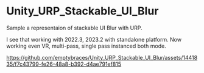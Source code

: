 # Unity_URP_Stackable_UI_Blur
Sample a representaion of stackable UI Blur with URP.

I see that working with 2022.3, 2023.2 with standalone platform.
Now working even VR, multi-pass, single pass instanced both mode.

https://github.com/emptybraces/Unity_URP_Stackable_UI_Blur/assets/1441835/f7c43799-fe26-48a8-b392-d4ae791ef815
